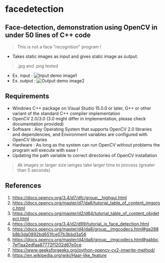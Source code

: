 # facedetection
## Face-detection, demonstration using OpenCV in under 50 lines of C++ code

> This is not a face "recognition" program !

- Takes static images as input and gives static image as output.
> .jpg and .png tested 

- Ex. input : ![Input demo image1](https://github.com/ma-phi/facedetection/tree/main/assets/image1.png)
- Ex. output : ![Output demo image2](https://github.com/ma-phi/facedetection/tree/main/assets/image2.png)

## Requirements

- Windows C++ package on Visual Studio 15.0.0 or later, G++ or other variant of the standard C++ compiler implementation
- OpenCV 2.0/3.0 (3.0 might differ in implementation, please check documentation provided) 
- Software : Any Operating System that supports OpenCV 2.0 libraries and dependencies, and Environment variables are configured with OpenCV libraries
- Hardware : As long as the system can run OpenCV without problems the program will execute with ease !
- Updating the path variable to correct directories of OpenCV installation

> 4k images or larger size iamges take larger time to process (greater than 5 seconds)

## References

1. https://docs.opencv.org/3.4/d7/dfc/group__highgui.html
2. https://docs.opencv.org/master/d7/da8/tutorial_table_of_content_imgproc.html
3. https://docs.opencv.org/master/d2/d64/tutorial_table_of_content_objdetect.html
4. https://docs.opencv.org/3.4/d2/d99/tutorial_js_face_detection.html
5. https://docs.opencv.org/master/d4/da8/group__imgcodecs.html#ga288b8b3da0892bd651fce07b3bbd3a56
6. https://docs.opencv.org/master/d4/da8/group__imgcodecs.html#gabbc7ef1aa2edfaa87772f1202d67e0ce
7. https://www.geeksforgeeks.org/python-opencv-cv2-imwrite-method/
8. https://en.wikipedia.org/wiki/Haar-like_feature
